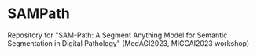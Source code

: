 # SAMPath
Repository for "SAM-Path: A Segment Anything Model for Semantic Segmentation in Digital Pathology" (MedAGI2023, MICCAI2023 workshop) 
